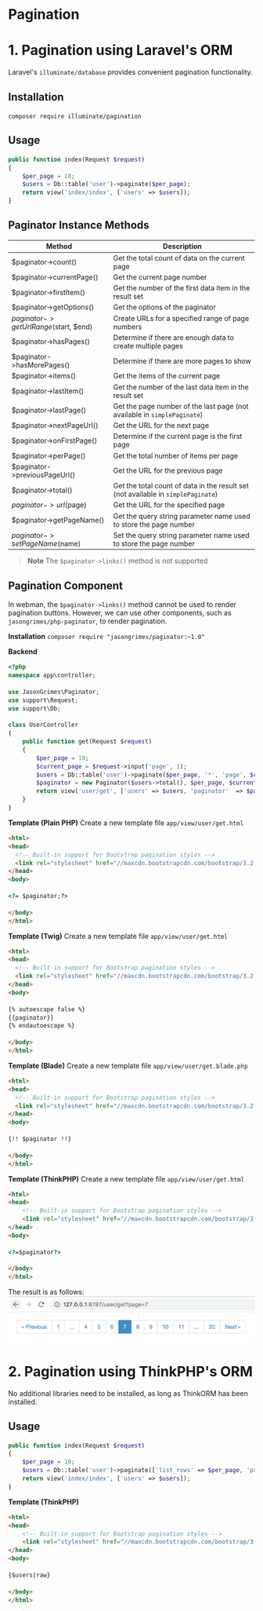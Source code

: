 # Pagination

# 1. Pagination using Laravel's ORM

Laravel's `illuminate/database` provides convenient pagination functionality.

## Installation
`composer require illuminate/pagination`

## Usage
```php
public function index(Request $request)
{
    $per_page = 10;
    $users = Db::table('user')->paginate($per_page);
    return view('index/index', ['users' => $users]);
}
```

## Paginator Instance Methods
| Method | Description |
| ------ | ----------- |
|$paginator->count()|Get the total count of data on the current page|
|$paginator->currentPage()|Get the current page number|
|$paginator->firstItem()|Get the number of the first data item in the result set|
|$paginator->getOptions()|Get the options of the paginator|
|$paginator->getUrlRange($start, $end)|Create URLs for a specified range of page numbers|
|$paginator->hasPages()|Determine if there are enough data to create multiple pages|
|$paginator->hasMorePages()|Determine if there are more pages to show|
|$paginator->items()|Get the items of the current page|
|$paginator->lastItem()|Get the number of the last data item in the result set|
|$paginator->lastPage()|Get the page number of the last page (not available in `simplePaginate`)|
|$paginator->nextPageUrl()|Get the URL for the next page|
|$paginator->onFirstPage()|Determine if the current page is the first page|
|$paginator->perPage()|Get the total number of items per page|
|$paginator->previousPageUrl()|Get the URL for the previous page|
|$paginator->total()|Get the total count of data in the result set (not available in `simplePaginate`)|
|$paginator->url($page)|Get the URL for the specified page|
|$paginator->getPageName()|Get the query string parameter name used to store the page number|
|$paginator->setPageName($name)|Set the query string parameter name used to store the page number|

> **Note**
> The `$paginator->links()` method is not supported

## Pagination Component
In webman, the `$paginator->links()` method cannot be used to render pagination buttons. However, we can use other components, such as `jasongrimes/php-paginator`, to render pagination.

**Installation**
`composer require "jasongrimes/paginator:~1.0"`

**Backend**
```php
<?php
namespace app\controller;

use JasonGrimes\Paginator;
use support\Request;
use support\Db;

class UserController
{
    public function get(Request $request)
    {
        $per_page = 10;
        $current_page = $request->input('page', 1);
        $users = Db::table('user')->paginate($per_page, '*', 'page', $current_page);
        $paginator = new Paginator($users->total(), $per_page, $current_page, '/user/get?page=(:num)');
        return view('user/get', ['users' => $users, 'paginator'  => $paginator]);
    }
}
```

**Template (Plain PHP)**
Create a new template file `app/view/user/get.html`
```html
<html>
<head>
  <!-- Built-in support for Bootstrap pagination styles -->
  <link rel="stylesheet" href="//maxcdn.bootstrapcdn.com/bootstrap/3.2.0/css/bootstrap.min.css">
</head>
<body>

<?= $paginator;?>

</body>
</html>
```

**Template (Twig)**
Create a new template file `app/view/user/get.html`
```html
<html>
<head>
  <!-- Built-in support for Bootstrap pagination styles -->
  <link rel="stylesheet" href="//maxcdn.bootstrapcdn.com/bootstrap/3.2.0/css/bootstrap.min.css">
</head>
<body>

{% autoescape false %}
{{paginator}}
{% endautoescape %}

</body>
</html>
```

**Template (Blade)**
Create a new template file `app/view/user/get.blade.php`
```html
<html>
<head>
  <!-- Built-in support for Bootstrap pagination styles -->
  <link rel="stylesheet" href="//maxcdn.bootstrapcdn.com/bootstrap/3.2.0/css/bootstrap.min.css">
</head>
<body>

{!! $paginator !!}

</body>
</html>
```

**Template (ThinkPHP)**
Create a new template file `app/view/user/get.html`
```html
<html>
<head>
    <!-- Built-in support for Bootstrap pagination styles -->
    <link rel="stylesheet" href="//maxcdn.bootstrapcdn.com/bootstrap/3.2.0/css/bootstrap.min.css">
</head>
<body>

<?=$paginator?>

</body>
</html>
```

The result is as follows:
![](../../assets/img/paginator.png)

# 2. Pagination using ThinkPHP's ORM

No additional libraries need to be installed, as long as ThinkORM has been installed.

## Usage
```php
public function index(Request $request)
{
    $per_page = 10;
    $users = Db::table('user')->paginate(['list_rows' => $per_page, 'page' => $request->get('page', 1), 'path' => $request->path()]);
    return view('index/index', ['users' => $users]);
}
```

**Template (ThinkPHP)**
```html
<html>
<head>
    <!-- Built-in support for Bootstrap pagination styles -->
    <link rel="stylesheet" href="//maxcdn.bootstrapcdn.com/bootstrap/3.2.0/css/bootstrap.min.css">
</head>
<body>

{$users|raw}

</body>
</html>
```
